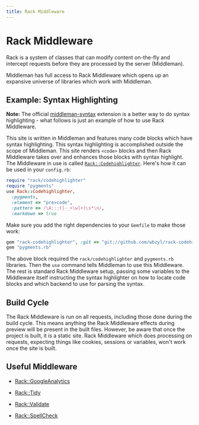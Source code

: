 ```yaml
---
title: Rack Middleware
---
```


# Rack Middleware

Rack is a system of classes that can modify content on-the-fly and intercept
requests before they are processed by the server (Middleman).

Middleman has full access to Rack Middleware which opens up an expansive
universe of libraries which work with Middleman.

## Example: Syntax Highlighting

**Note:** The official [middleman-syntax] extension is a better way to do syntax
highlighting - what follows is just an example of how to use Rack Middleware.

This site is written in Middleman and features many code blocks which have
syntax highlighting. This syntax highlighting is accomplished outside the scope
of Middleman. This site renders `<code>` blocks and then Rack Middleware takes
over and enhances those blocks with syntax highlight. The Middleware in use is
called [`Rack::Codehighlighter`]. Here's how it can be used in your `config.rb`:

```ruby
require "rack/codehighlighter"
require "pygments"
use Rack::Codehighlighter,
  :pygments,
  :element => "pre>code",
  :pattern => /\A:::([-_+\w]+)\s*\n/,
  :markdown => true
```

Make sure you add the right dependencies to your `Gemfile` to make those work:

```ruby
gem "rack-codehighlighter", :git => "git://github.com/wbzyl/rack-codehighlighter.git"
gem "pygments.rb"
```

The above block required the `rack/codehighlighter` and `pygments.rb` libraries.
Then the `use` command tells Middleman to use this Middleware. The rest is
standard Rack Middleware setup, passing some variables to the Middleware itself
instructing the syntax highlighter on how to locate code blocks and which
backend to use for parsing the syntax.

## Build Cycle

The Rack Middleware is run on all requests, including those done during the
build cycle. This means anything the Rack Middleware effects during preview will
be present in the built files. However, be aware that once the project is built,
it is a static site. Rack Middleware which does processing on requests,
expecting things like cookies, sessions or variables, won't work once the site
is built.

## Useful Middleware

* [Rack::GoogleAnalytics]
* [Rack::Tidy]
* [Rack::Validate]
* [Rack::SpellCheck]

  [middleman-syntax]: https://github.com/middleman/middleman-syntax
  [`Rack::Codehighlighter`]: https://github.com/wbzyl/rack-codehighlighter
  [Rack::GoogleAnalytics]: https://github.com/ambethia/rack-google_analytics
  [Rack::Tidy]: https://github.com/rbialek/rack-tidy
  [Rack::Validate]: https://gist.github.com/235715
  [Rack::SpellCheck]: https://gist.github.com/235097

